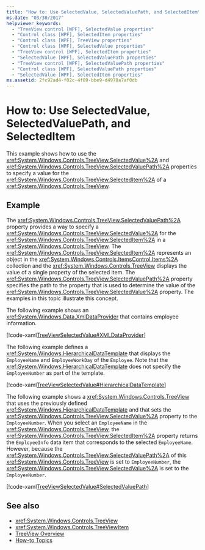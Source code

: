 ```yaml
---
title: "How to: Use SelectedValue, SelectedValuePath, and SelectedItem"
ms.date: "03/30/2017"
helpviewer_keywords: 
  - "TreeView control [WPF], SelectedValue properties"
  - "Control class [WPF], SelectedItem properties"
  - "Control class [WPF], TreeView properties"
  - "Control class [WPF], SelectedValue properties"
  - "TreeView control [WPF], SelectedItem properties"
  - "SelectedValue [WPF], SelectedValuePath properties"
  - "TreeView control [WPF], SelectedValuePath properties"
  - "Control class [WPF], SelectedValuePath properties"
  - "SelectedValue [WPF], SelectedItem properties"
ms.assetid: 2fc92ad4-f02c-4f89-bbe9-d4978a7af0db
---
```

# How to: Use SelectedValue, SelectedValuePath, and SelectedItem
This example shows how to use the <xref:System.Windows.Controls.TreeView.SelectedValue%2A> and <xref:System.Windows.Controls.TreeView.SelectedValuePath%2A> properties to specify a value for the <xref:System.Windows.Controls.TreeView.SelectedItem%2A> of a <xref:System.Windows.Controls.TreeView>.  
  
## Example  
 The <xref:System.Windows.Controls.TreeView.SelectedValuePath%2A> property provides a way to specify a <xref:System.Windows.Controls.TreeView.SelectedValue%2A> for the <xref:System.Windows.Controls.TreeView.SelectedItem%2A> in a <xref:System.Windows.Controls.TreeView>. The <xref:System.Windows.Controls.TreeView.SelectedItem%2A> represents an object in the <xref:System.Windows.Controls.ItemsControl.Items%2A> collection and the <xref:System.Windows.Controls.TreeView> displays the value of a single property of the selected item. The <xref:System.Windows.Controls.TreeView.SelectedValuePath%2A> property specifies the path to the property that is used to determine the value of the <xref:System.Windows.Controls.TreeView.SelectedValue%2A> property. The examples in this topic illustrate this concept.  
  
 The following example shows an <xref:System.Windows.Data.XmlDataProvider> that contains employee information.  
  
 [!code-xaml[TreeViewSelectedValue#XMLDataProvider](../../../../samples/snippets/csharp/VS_Snippets_Wpf/TreeViewSelectedValue/CS/Window1.xaml#xmldataprovider)]  
  
 The following example defines a <xref:System.Windows.HierarchicalDataTemplate> that displays the `EmployeeName` and `EmployeeWorkDay` of the `Employee`. Note that the <xref:System.Windows.HierarchicalDataTemplate> does not specify the `EmployeeNumber` as part of the template.  
  
 [!code-xaml[TreeViewSelectedValue#HierarchicalDataTemplate](../../../../samples/snippets/csharp/VS_Snippets_Wpf/TreeViewSelectedValue/CS/Window1.xaml#hierarchicaldatatemplate)]  
  
 The following example shows a <xref:System.Windows.Controls.TreeView> that uses the previously defined <xref:System.Windows.HierarchicalDataTemplate> and that sets the <xref:System.Windows.Controls.TreeView.SelectedValue%2A> property to the `EmployeeNumber`. When you select an `EmployeeName` in the <xref:System.Windows.Controls.TreeView>, the <xref:System.Windows.Controls.TreeView.SelectedItem%2A> property returns the `EmployeeInfo` data item that corresponds to the selected `EmployeeName`. However, because the <xref:System.Windows.Controls.TreeView.SelectedValuePath%2A> of this <xref:System.Windows.Controls.TreeView> is set to `EmployeeNumber`, the <xref:System.Windows.Controls.TreeView.SelectedValue%2A> is set to the `EmployeeNumber`.  
  
 [!code-xaml[TreeViewSelectedValue#SelectedValuePath](../../../../samples/snippets/csharp/VS_Snippets_Wpf/TreeViewSelectedValue/CS/Window1.xaml#selectedvaluepath)]  
  
## See also
- <xref:System.Windows.Controls.TreeView>
- <xref:System.Windows.Controls.TreeViewItem>
- [TreeView Overview](../../../../docs/framework/wpf/controls/treeview-overview.md)
- [How-to Topics](../../../../docs/framework/wpf/controls/treeview-how-to-topics.md)
